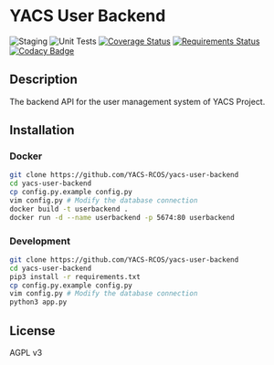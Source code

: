 # YACS User Backend
![Staging](https://github.com/123joshuawu/yacs-user-backend/workflows/Staging/badge.svg?branch=master)
![Unit Tests](https://github.com/123joshuawu/yacs-user-backend/workflows/Unit%20Tests/badge.svg)
[![Coverage Status](https://coveralls.io/repos/github/123joshuawu/yacs-user-backend/badge.svg?branch=master)](https://coveralls.io/github/123joshuawu/yacs-user-backend?branch=master)
[![Requirements Status](https://requires.io/github/123joshuawu/yacs-user-backend/requirements.svg?branch=master)](https://requires.io/github/123joshuawu/yacs-user-backend/requirements/?branch=master)
[![Codacy Badge](https://api.codacy.com/project/badge/Grade/261c6aca0498403b83c9cefb60709a4e)](https://www.codacy.com/manual/123joshuawu/yacs-user-backend?utm_source=github.com&amp;utm_medium=referral&amp;utm_content=123joshuawu/yacs-user-backend&amp;utm_campaign=Badge_Grade)

## Description
The backend API for the user management system of YACS Project.

## Installation

### Docker
```bash
git clone https://github.com/YACS-RCOS/yacs-user-backend
cd yacs-user-backend
cp config.py.example config.py
vim config.py # Modify the database connection
docker build -t userbackend .
docker run -d --name userbackend -p 5674:80 userbackend
```

### Development
```bash
git clone https://github.com/YACS-RCOS/yacs-user-backend
cd yacs-user-backend
pip3 install -r requirements.txt
cp config.py.example config.py
vim config.py # Modify the database connection
python3 app.py
```

## License
AGPL v3
